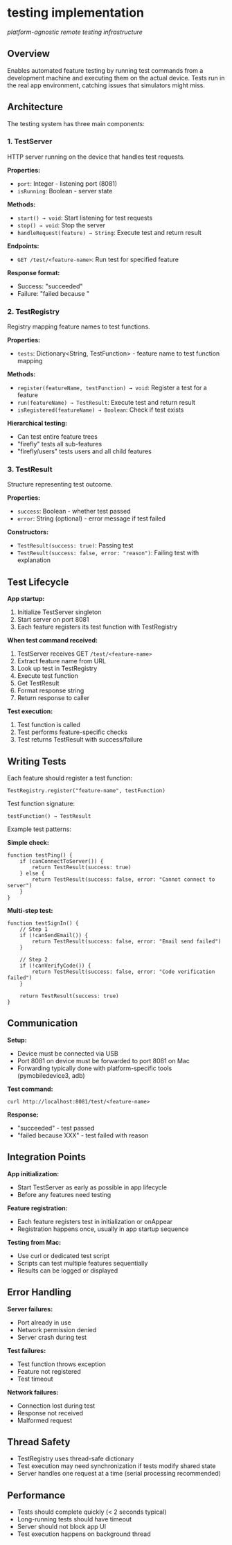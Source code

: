 # testing implementation
*platform-agnostic remote testing infrastructure*

## Overview

Enables automated feature testing by running test commands from a development machine and executing them on the actual device. Tests run in the real app environment, catching issues that simulators might miss.

## Architecture

The testing system has three main components:

### 1. TestServer

HTTP server running on the device that handles test requests.

**Properties:**
- `port`: Integer - listening port (8081)
- `isRunning`: Boolean - server state

**Methods:**
- `start() → void`: Start listening for test requests
- `stop() → void`: Stop the server
- `handleRequest(feature) → String`: Execute test and return result

**Endpoints:**
- `GET /test/<feature-name>`: Run test for specified feature

**Response format:**
- Success: "succeeded"
- Failure: "failed because <error message>"

### 2. TestRegistry

Registry mapping feature names to test functions.

**Properties:**
- `tests`: Dictionary<String, TestFunction> - feature name to test function mapping

**Methods:**
- `register(featureName, testFunction) → void`: Register a test for a feature
- `run(featureName) → TestResult`: Execute test and return result
- `isRegistered(featureName) → Boolean`: Check if test exists

**Hierarchical testing:**
- Can test entire feature trees
- "firefly" tests all sub-features
- "firefly/users" tests users and all child features

### 3. TestResult

Structure representing test outcome.

**Properties:**
- `success`: Boolean - whether test passed
- `error`: String (optional) - error message if test failed

**Constructors:**
- `TestResult(success: true)`: Passing test
- `TestResult(success: false, error: "reason")`: Failing test with explanation

## Test Lifecycle

**App startup:**
1. Initialize TestServer singleton
2. Start server on port 8081
3. Each feature registers its test function with TestRegistry

**When test command received:**
1. TestServer receives GET `/test/<feature-name>`
2. Extract feature name from URL
3. Look up test in TestRegistry
4. Execute test function
5. Get TestResult
6. Format response string
7. Return response to caller

**Test execution:**
1. Test function is called
2. Test performs feature-specific checks
3. Test returns TestResult with success/failure

## Writing Tests

Each feature should register a test function:

```
TestRegistry.register("feature-name", testFunction)
```

Test function signature:
```
testFunction() → TestResult
```

Example test patterns:

**Simple check:**
```
function testPing() {
    if (canConnectToServer()) {
        return TestResult(success: true)
    } else {
        return TestResult(success: false, error: "Cannot connect to server")
    }
}
```

**Multi-step test:**
```
function testSignIn() {
    // Step 1
    if (!canSendEmail()) {
        return TestResult(success: false, error: "Email send failed")
    }

    // Step 2
    if (!canVerifyCode()) {
        return TestResult(success: false, error: "Code verification failed")
    }

    return TestResult(success: true)
}
```

## Communication

**Setup:**
- Device must be connected via USB
- Port 8081 on device must be forwarded to port 8081 on Mac
- Forwarding typically done with platform-specific tools (pymobiledevice3, adb)

**Test command:**
```
curl http://localhost:8081/test/<feature-name>
```

**Response:**
- "succeeded" - test passed
- "failed because XXX" - test failed with reason

## Integration Points

**App initialization:**
- Start TestServer as early as possible in app lifecycle
- Before any features need testing

**Feature registration:**
- Each feature registers test in initialization or onAppear
- Registration happens once, usually in app startup sequence

**Testing from Mac:**
- Use curl or dedicated test script
- Scripts can test multiple features sequentially
- Results can be logged or displayed

## Error Handling

**Server failures:**
- Port already in use
- Network permission denied
- Server crash during test

**Test failures:**
- Test function throws exception
- Feature not registered
- Test timeout

**Network failures:**
- Connection lost during test
- Response not received
- Malformed request

## Thread Safety

- TestRegistry uses thread-safe dictionary
- Test execution may need synchronization if tests modify shared state
- Server handles one request at a time (serial processing recommended)

## Performance

- Tests should complete quickly (< 2 seconds typical)
- Long-running tests should have timeout
- Server should not block app UI
- Test execution happens on background thread
